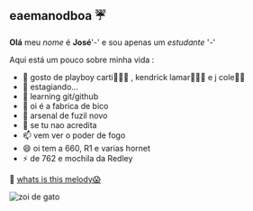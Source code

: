 ## eaemanodboa ☔

__Olá__ meu _nome_ é **José**'-' e sou apenas um *estudante* '-'

Aqui está um pouco sobre minha vida :
- 🎼 gosto de playboy carti🧛🏿‍♂️ , kendrick lamar🙅🏿‍♂️ e j cole✍🏿
- 🔭 estagiando...
- 🌱 learning git/github
- 👯 oi é a fabrica de bico 
- 🤔 arsenal de fuzil novo
- 💬 se tu nao acredita
- 📫 vem ver o poder de fogo
- 😄 oi tem a 660, R1 e varias hornet
- ⚡ de 762 e mochila da Redley

🐊 [whats is this melody😱](https://www.youtube.com/watch?v=rIkDNCIz6as)

![zoi de gato](https://encrypted-tbn0.gstatic.com/images?q=tbn:ANd9GcRVp37aAkM3iW5Lr-hOHLYTTYcOyJRvHTq6__Kq_zrX&s)

